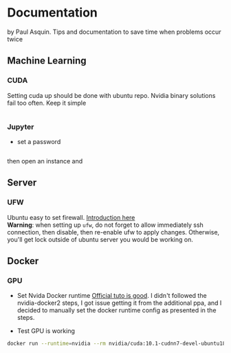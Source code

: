 # Documentation
by Paul Asquin. 
Tips and documentation to save time when problems occur twice

## Machine Learning
### CUDA
Setting cuda up should be done with ubuntu repo. Nvidia binary solutions fail too often.
Keep it simple
```
```

### Jupyter
- set a password
```bash jupyter notebook password
```
then open an instance and

## Server
### UFW
Ubuntu easy to set firewall. [Introduction here](https://www.digitalocean.com/community/tutorials/how-to-setup-a-firewall-with-ufw-on-an-ubuntu-and-debian-cloud-server)  
**Warning**: when setting up `ufw`, do not forget to allow immediately ssh connection, then disable, then re-enable ufw to apply changes. Otherwise, you'll get lock outside of ubuntu server you would be working on.

## Docker

### GPU
- Set Nvida Docker runtime
[Official tuto is good](https://github.com/NVIDIA/nvidia-container-runtime). I didn't followed the nvidia-docker2 steps, I got issue getting it from the additional ppa, and I decided to manually set the docker runtime config as presented in the steps.

- Test GPU is working
```bash
docker run --runtime=nvidia --rm nvidia/cuda:10.1-cudnn7-devel-ubuntu18.04 nvidia-smi
```
